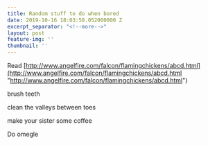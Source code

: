 ```yaml
---
title: Random stuff to do when bored
date: 2019-10-16 18:03:58.052000000 Z
excerpt_separator: "<!--more-->"
layout: post
feature-img: ''
thumbnail: ''
---
```


Read [http://www.angelfire.com/falcon/flamingchickens/abcd.html](http://www.angelfire.com/falcon/flamingchickens/abcd.html "http://www.angelfire.com/falcon/flamingchickens/abcd.html")

brush teeth

clean the valleys between toes

make your sister some coffee

Do omegle